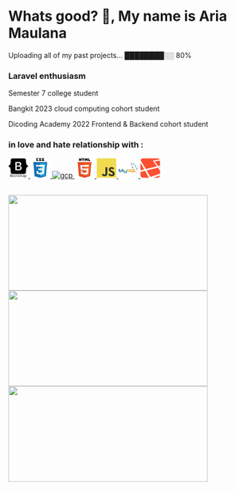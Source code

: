<h1>Whats good? 👋, My name is Aria Maulana</h1>
Uploading all of my past projects... ████████░░ 80%

<h3>Laravel enthusiasm</h3>
<p>Semester 7 college student</p>
<p>Bangkit 2023 cloud computing cohort student</p>
<p>Dicoding Academy 2022 Frontend & Backend cohort student</p>

<p align="left">
</p>

<h3 align="left">in love and hate relationship with :</h3>
<p align="left"> <a href="https://getbootstrap.com" target="_blank" rel="noreferrer"> 
    <img src="https://raw.githubusercontent.com/devicons/devicon/master/icons/bootstrap/bootstrap-plain-wordmark.svg" alt="bootstrap" width="40" height="40"/> </a> <a href="https://www.w3schools.com/css/" target="_blank" rel="noreferrer"> 
    <img src="https://raw.githubusercontent.com/devicons/devicon/master/icons/css3/css3-original-wordmark.svg" alt="css3" width="40" height="40"/> </a> <a href="https://cloud.google.com" target="_blank" rel="noreferrer">
    <img src="https://www.vectorlogo.zone/logos/google_cloud/google_cloud-icon.svg" alt="gcp" width="40" height="40"/> </a> <a href="https://www.w3.org/html/" target="_blank" rel="noreferrer"> 
    <img src="https://raw.githubusercontent.com/devicons/devicon/master/icons/html5/html5-original-wordmark.svg" alt="html5" width="40" height="40"/> </a> <a href="https://developer.mozilla.org/en-US/docs/Web/JavaScript" target="_blank" rel="noreferrer"> 
    <img src="https://raw.githubusercontent.com/devicons/devicon/master/icons/javascript/javascript-original.svg" alt="javascript" width="40" height="40"/> </a> <a href="https://www.mysql.com/" target="_blank" ![7bs2j8](https://user-images.githubusercontent.com/53504975/220033000-b59cfb22-823c-4d8d-9a93-95da2a30aabb.jpg) rel="noreferrer"> 
    <img src="https://raw.githubusercontent.com/devicons/devicon/master/icons/mysql/mysql-original-wordmark.svg" alt="mysql" width="40" height="40"/> </a> <a href="https://www.laravel.com/" target="_blank" rel="noreferrer"> 
    <img src="https://raw.githubusercontent.com/devicons/devicon/master/icons/laravel/laravel-plain.svg" alt="laravel" width="40" height="40"/> </a> </p>

<br clear="both">
<div align="left">
<!--   <img height="200" src="https://i.imgflip.com/7bs2j8.jpg"  /> -->
</div>
<div>
    <img align="center" src="https://github-readme-streak-stats.herokuapp.com/?user=ariaschecter&theme=radical&hide_border=true" height="192px"  width="400px" />
    <img align="center" src="https://github-readme-stats.vercel.app/api/top-langs/?username=ariaschecter&layout=compact&theme=radical&hide_border=true" height="192px"  width="400px">
    <img align="center" src="https://github-readme-stats.vercel.app/api?username=ariaschecter&count_private=true&theme=radical&hide_border=true&hide=stars" height="192px"  width="400px"/>
  </div>

